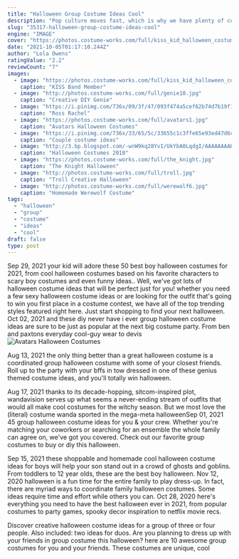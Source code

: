 ```yaml
---
title: "Halloween Group Costume Ideas Cool"
description: "Pop culture moves fast, which is why we have plenty of cool halloween costume ideas based on your favorite film hero, video game character or tv character. This plethora of protagonists includes"
slug: "35317-halloween-group-costume-ideas-cool"
engine: "IMAGE"
cover: "https://photos.costume-works.com/full/kiss_kid_halloween_costume.jpg"
date: "2021-10-05T01:17:10.244Z"
author: "Lola Owens"
ratingValue: "2.2"
reviewCount: "7"
images:
  - image: "https://photos.costume-works.com/full/kiss_kid_halloween_costume.jpg"
    caption: "KISS Band Member"
  - image: "http://photos.costume-works.com/full/genie10.jpg"
    caption: "Creative DIY Genie"
  - image: "https://i.pinimg.com/736x/09/3f/47/093f474a5cef62b74d7b19f13f281c82--ross-and-rachel-costume-fancy-dress.jpg"
    caption: "Ross Rachel"
  - image: "https://photos.costume-works.com/full/avatars1.jpg"
    caption: "Avatars Halloween Costumes"
  - image: "https://i.pinimg.com/736x/33/65/5c/33655c1c3ffe65e93ed47d6ce7592a22.jpg"
    caption: "Couple costume ideas"
  - image: "http://3.bp.blogspot.com/-wnW9kq28YvI/UkYbA0LqdgI/AAAAAAAAH74/0OBAnrjteQI/s1600/55937b857980785c1063e35a5f1b8b71.jpg"
    caption: "Halloween Costumes 2018"
  - image: "https://photos.costume-works.com/full/the_knight.jpg"
    caption: "The Knight Halloween"
  - image: "http://photos.costume-works.com/full/troll.jpg"
    caption: "Troll Creative Halloween"
  - image: "http://photos.costume-works.com/full/werewolf6.jpg"
    caption: "Homemade Werewolf Costume"
tags:
  - "halloween"
  - "group"
  - "costume"
  - "ideas"
  - "cool"
draft: false
type: post
---
```


Sep 29, 2021 your kid will adore these 50 best boy halloween costumes for 2021, from cool halloween costumes based on his favorite characters to scary boy costumes and even funny ideas.. Well, we've got lots of halloween costume ideas that will be perfect just for you! whether you need a few sexy halloween costume ideas or are looking for the outfit that's going to win you first place in a costume contest, we have all of the top trending styles featured right here. Just start shopping to find your next halloween. Oct 02, 2021 and these diy never have i ever group halloween costume ideas are sure to be just as popular at the next big costume party.  From ben and paxtons everyday cool-guy wear to devis
![Avatars Halloween Costumes](https://photos.costume-works.com/full/avatars1.jpg "Avatars Halloween Costumes")

Aug 13, 2021 the only thing better than a great halloween costume is a coordinated group halloween costume with some of your closest friends. Roll up to the party with your bffs in tow dressed in one of these genius themed costume ideas, and you&#39;ll totally win halloween.
<!--inArticleAds-->

<!--galleryOne-->

Aug 17, 2021 thanks to its decade-hopping, sitcom-inspired plot, wandavision serves up what seems a never-ending stream of outfits that would all make cool costumes for the witchy season. But we most love the (literal) costume wanda sported in the mega-meta halloweenSep 01, 2021 45 group halloween costume ideas for you & your crew. Whether you're matching your coworkers or searching for an ensemble the whole family can agree on, we've got you covered. Check out our favorite group costumes to buy or diy this halloween.
<!--inArticleAds-->

<!--galleryTwo-->

Sep 15, 2021 these shoppable and homemade cool halloween costume ideas for boys will help your son stand out in a crowd of ghosts and goblins. From toddlers to 12 year olds, these are the best boy halloween. Nov 12, 2020 halloween is a fun time for the entire family to play dress-up. In fact, there are myriad ways to coordinate family halloween costumes. Some ideas require time and effort while others you can. Oct 28, 2020 here's everything you need to have the best halloween ever in 2021, from popular costumes to party games, spooky decor inspiration to netflix movie recs.
<!--galleryThree-->

Discover creative halloween costume ideas for a group of three or four people. Also included: two ideas for duos. Are you planning to dress up with your friends in group costume this halloween? here are 10 awesome group costumes for you and your friends. These costumes are unique, cool